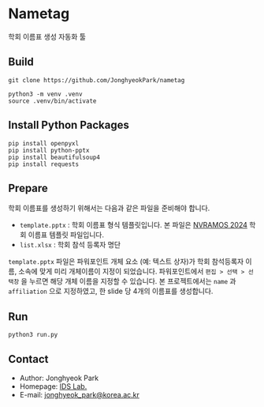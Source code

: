 # Nametag

학회 이름표 생성 자동화 툴

## Build
```
git clone https://github.com/JonghyeokPark/nametag

python3 -m venv .venv
source .venv/bin/activate
```

## Install Python Packages

```
pip install openpyxl
pip install python-pptx
pip install beautifulsoup4
pip install requests
```

## Prepare

학회 이름표를 생성하기 위해서는 다음과 같은 파일을 준비해야 합니다.   
- `template.pptx` : 학회 이름표 형식 템플릿입니다. 본 파일은 [NVRAMOS 2024](https://sigfast.or.kr/nvramos/nvramos24/) 학회 이름표 템플릿 파일입니다.
- `list.xlsx` : 학회 참석 등록자 명단
   
`template.pptx` 파일은 파워포인트 개체 요소 (예: 텍스트 상자)가 학회 참석등록자 이름, 소속에 맞게 미리 개체이름이 지정이 되었습니다.
파워포인트에서 `편집 > 선택 > 선택창` 을 누르면 해당 개체 이름을 지정할 수 있습니다.
본 프로젝트에서는 `name` 과 `affiliation` 으로 지정하였고, 한 slide 당 4개의 이름표를 생성합니다.


## Run

```
python3 run.py
```

## Contact

- Author: Jonghyeok Park 
- Homepage: [IDS Lab.](http://ids.hufs.ac.kr)
- E-mail: jonghyeok_park@korea.ac.kr
